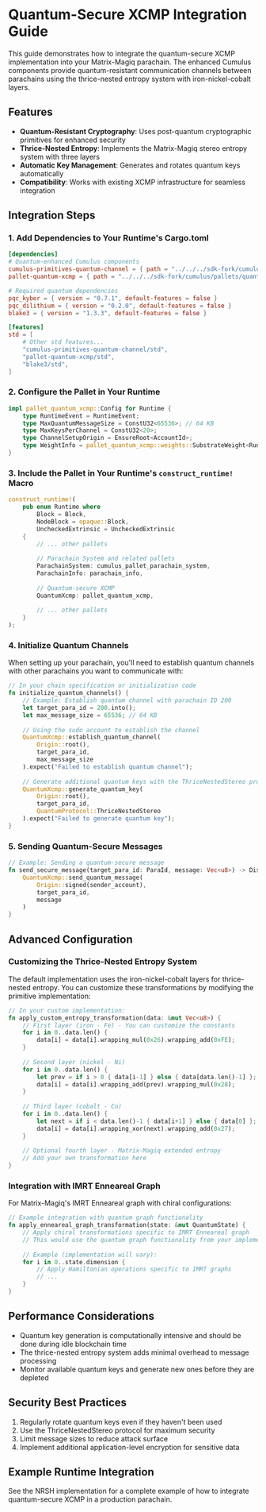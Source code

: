 # Quantum-Secure XCMP Integration Guide

This guide demonstrates how to integrate the quantum-secure XCMP implementation into your Matrix-Magiq parachain. The enhanced Cumulus components provide quantum-resistant communication channels between parachains using the thrice-nested entropy system with iron-nickel-cobalt layers.

## Features

- **Quantum-Resistant Cryptography**: Uses post-quantum cryptographic primitives for enhanced security
- **Thrice-Nested Entropy**: Implements the Matrix-Magiq stereo entropy system with three layers
- **Automatic Key Management**: Generates and rotates quantum keys automatically
- **Compatibility**: Works with existing XCMP infrastructure for seamless integration

## Integration Steps

### 1. Add Dependencies to Your Runtime's Cargo.toml

```toml
[dependencies]
# Quantum-enhanced Cumulus components
cumulus-primitives-quantum-channel = { path = "../../../sdk-fork/cumulus/primitives/quantum-channel", default-features = false }
pallet-quantum-xcmp = { path = "../../../sdk-fork/cumulus/pallets/quantum-xcmp", default-features = false }

# Required quantum dependencies
pqc_kyber = { version = "0.7.1", default-features = false }
pqc_dilithium = { version = "0.2.0", default-features = false }
blake3 = { version = "1.3.3", default-features = false }

[features]
std = [
    # Other std features...
    "cumulus-primitives-quantum-channel/std",
    "pallet-quantum-xcmp/std",
    "blake3/std",
]
```

### 2. Configure the Pallet in Your Runtime

```rust
impl pallet_quantum_xcmp::Config for Runtime {
    type RuntimeEvent = RuntimeEvent;
    type MaxQuantumMessageSize = ConstU32<65536>; // 64 KB
    type MaxKeysPerChannel = ConstU32<20>;
    type ChannelSetupOrigin = EnsureRoot<AccountId>;
    type WeightInfo = pallet_quantum_xcmp::weights::SubstrateWeight<Runtime>;
}
```

### 3. Include the Pallet in Your Runtime's `construct_runtime!` Macro

```rust
construct_runtime!(
    pub enum Runtime where
        Block = Block,
        NodeBlock = opaque::Block,
        UncheckedExtrinsic = UncheckedExtrinsic
    {
        // ... other pallets
        
        // Parachain System and related pallets
        ParachainSystem: cumulus_pallet_parachain_system,
        ParachainInfo: parachain_info,
        
        // Quantum-secure XCMP
        QuantumXcmp: pallet_quantum_xcmp,
        
        // ... other pallets
    }
);
```

### 4. Initialize Quantum Channels

When setting up your parachain, you'll need to establish quantum channels with other parachains you want to communicate with:

```rust
// In your chain specification or initialization code
fn initialize_quantum_channels() {
    // Example: Establish quantum channel with parachain ID 200
    let target_para_id = 200.into();
    let max_message_size = 65536; // 64 KB
    
    // Using the sudo account to establish the channel
    QuantumXcmp::establish_quantum_channel(
        Origin::root(),
        target_para_id,
        max_message_size
    ).expect("Failed to establish quantum channel");
    
    // Generate additional quantum keys with the ThriceNestedStereo protocol
    QuantumXcmp::generate_quantum_key(
        Origin::root(),
        target_para_id,
        QuantumProtocol::ThriceNestedStereo
    ).expect("Failed to generate quantum key");
}
```

### 5. Sending Quantum-Secure Messages

```rust
// Example: Sending a quantum-secure message
fn send_secure_message(target_para_id: ParaId, message: Vec<u8>) -> DispatchResult {
    QuantumXcmp::send_quantum_message(
        Origin::signed(sender_account),
        target_para_id,
        message
    )
}
```

## Advanced Configuration

### Customizing the Thrice-Nested Entropy System

The default implementation uses the iron-nickel-cobalt layers for thrice-nested entropy. You can customize these transformations by modifying the primitive implementation:

```rust
// In your custom implementation:
fn apply_custom_entropy_transformation(data: &mut Vec<u8>) {
    // First layer (iron - Fe) - You can customize the constants
    for i in 0..data.len() {
        data[i] = data[i].wrapping_mul(0x26).wrapping_add(0xFE);
    }
    
    // Second layer (nickel - Ni)
    for i in 0..data.len() {
        let prev = if i > 0 { data[i-1] } else { data[data.len()-1] };
        data[i] = data[i].wrapping_add(prev).wrapping_mul(0x28);
    }
    
    // Third layer (cobalt - Co)
    for i in 0..data.len() {
        let next = if i < data.len()-1 { data[i+1] } else { data[0] };
        data[i] = data[i].wrapping_xor(next).wrapping_add(0x27);
    }
    
    // Optional fourth layer - Matrix-Magiq extended entropy
    // Add your own transformation here
}
```

### Integration with IMRT Enneareal Graph

For Matrix-Magiq's IMRT Enneareal graph with chiral configurations:

```rust
// Example integration with quantum graph functionality
fn apply_enneareal_graph_transformation(state: &mut QuantumState) {
    // Apply chiral transformations specific to IMRT Enneareal graph
    // This would use the quantum graph functionality from your implementation
    
    // Example (implementation will vary):
    for i in 0..state.dimension {
        // Apply Hamiltonian operations specific to IMRT graphs
        // ...
    }
}
```

## Performance Considerations

- Quantum key generation is computationally intensive and should be done during idle blockchain time
- The thrice-nested entropy system adds minimal overhead to message processing
- Monitor available quantum keys and generate new ones before they are depleted

## Security Best Practices

1. Regularly rotate quantum keys even if they haven't been used
2. Use the ThriceNestedStereo protocol for maximum security
3. Limit message sizes to reduce attack surface
4. Implement additional application-level encryption for sensitive data

## Example Runtime Integration

See the NRSH implementation for a complete example of how to integrate quantum-secure XCMP in a production parachain.
